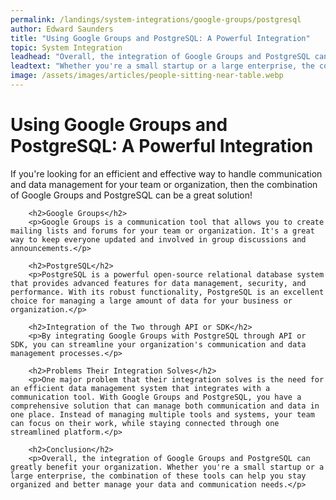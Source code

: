 ```yaml
---
permalink: /landings/system-integrations/google-groups/postgresql
author: Edward Saunders
title: "Using Google Groups and PostgreSQL: A Powerful Integration"
topic: System Integration
leadhead: "Overall, the integration of Google Groups and PostgreSQL can greatly benefit your organization"
leadtext: "Whether you're a small startup or a large enterprise, the combination of these tools can help you stay organized and better manage your data and communication needs."
image: /assets/images/articles/people-sitting-near-table.webp
---
```

<div class="arttext">        <h1>Using Google Groups and PostgreSQL: A Powerful Integration</h1>
        <p>If you're looking for an efficient and effective way to handle communication and data management for your team or organization, then the combination of Google Groups and PostgreSQL can be a great solution!</p>
        
        <h2>Google Groups</h2>
        <p>Google Groups is a communication tool that allows you to create mailing lists and forums for your team or organization. It's a great way to keep everyone updated and involved in group discussions and announcements.</p>
        
        <h2>PostgreSQL</h2>
        <p>PostgreSQL is a powerful open-source relational database system that provides advanced features for data management, security, and performance. With its robust functionality, PostgreSQL is an excellent choice for managing a large amount of data for your business or organization.</p>
        
        <h2>Integration of the Two through API or SDK</h2>
        <p>By integrating Google Groups with PostgreSQL through API or SDK, you can streamline your organization's communication and data management processes.</p>
        
        <h2>Problems Their Integration Solves</h2>
        <p>One major problem that their integration solves is the need for an efficient data management system that integrates with a communication tool. With Google Groups and PostgreSQL, you have a comprehensive solution that can manage both communication and data in one place. Instead of managing multiple tools and systems, your team can focus on their work, while staying connected through one streamlined platform.</p>
        
        <h2>Conclusion</h2>
        <p>Overall, the integration of Google Groups and PostgreSQL can greatly benefit your organization. Whether you're a small startup or a large enterprise, the combination of these tools can help you stay organized and better manage your data and communication needs.</p>
</div>